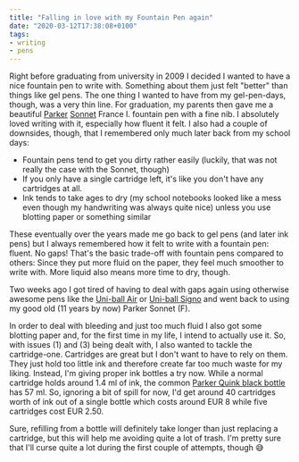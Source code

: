 ```yaml
---
title: "Falling in love with my Fountain Pen again"
date: "2020-03-12T17:38:08+0100"
tags:
- writing
- pens
---
```


Right before graduating from university in 2009 I decided I wanted to have a nice fountain pen to write with. Something about them just felt "better" than things like gel pens. The one thing I wanted to have from my gel-pen-days, though, was a very thin line. For graduation, my parents then gave me a beautiful [Parker](https://en.wikipedia.org/wiki/Parker_Pen_Company) [Sonnet](https://www.parkerpen.com/en-US/pens-inks/sonnet-us) France I. fountain pen with a fine nib. I absolutely loved writing with it, especially how fluent it felt. I also had a couple of downsides, though, that I remembered only much later back from my school days:

- Fountain pens tend to get you dirty rather easily (luckily, that was not really the case with the Sonnet, though)
- If you only have a single cartridge left, it's like you don't have any cartridges at all.
- Ink tends to take ages to dry (my school notebooks looked like a mess even though my handwriting was always quite nice) unless you use blotting paper or something similar

These eventually over the years made me go back to gel pens (and later ink pens) but I always remembered how it felt to write with a fountain pen: fluent. No gaps! That's the basic trade-off with fountain pens compared to others: Since they put more fluid on the paper, they feel much smoother to write with. More liquid also means more time to dry, though.

Two weeks ago I got tired of having to deal with gaps again using otherwise awesome pens like the [Uni-ball Air](https://www.uni-ball.de/produkt/uni-ball-air-micro-uba-188-m/) or [Uni-ball Signo](https://www.uni-ball.de/produkt/signo-207-umn-207/) and went back to using my good old (11 years by now) Parker Sonnet (F).

In order to deal with bleeding and just too much fluid I also got some blotting paper and, for the first time in my life, I intend to actually use it. So, with issues (1) and (3) being dealt with, I also wanted to tackle the cartridge-one. Cartridges are great but I don't want to have to rely on them. They just hold too little ink and therefore create far too much waste for my liking. Instead, I'm giving proper ink bottles a try now. While a normal cartridge holds around 1.4 ml of ink, the common [Parker Quink black bottle](https://www.parkerpen.com/en-US/shop-online/quink-bottle-refill-ink-for-fountain-pen-in-black-1950375--1) has 57 ml. So, ignoring a bit of spill for now, I'd get around 40 cartridges worth of ink out of a single bottle which costs around EUR 8 while five cartridges cost EUR 2.50.

Sure, refilling from a bottle will definitely take longer than just replacing a cartridge, but this will help me avoiding quite a lot of trash. I'm pretty sure that I'll curse quite a lot during the first couple of attempts, though 😅


